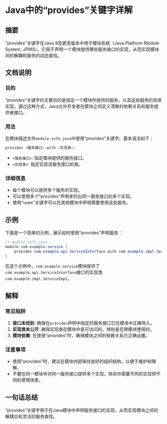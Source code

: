 <!--
Meta Description: # Java中的“provides”关键字详解 ## 摘要 “provides”关键字在Java 9及更高版本中用于模块系统（Java Platform Module System, JPMS）。它用于声明一个模块提供哪些服务接口的实现，从而实现模块间的解耦和服务的动态查找。 ## 文档说明 ###...
Meta Keywords: provides, com, example, java, module
-->

# Java中的“provides”关键字详解

## 摘要
“provides”关键字在Java 9及更高版本中用于模块系统（Java Platform Module System, JPMS）。它用于声明一个模块提供哪些服务接口的实现，从而实现模块间的解耦和服务的动态查找。

## 文档说明
### 目的
“provides”关键字的主要目的是指定一个模块所提供的服务，以及这些服务的具体实现。通过这种方式，Java允许开发者在模块之间定义清晰的依赖关系和服务提供者接口。

### 用法
在模块描述文件`module-info.java`中使用“provides”关键字。基本语法如下：

```java
provides <服务接口> with <实现类>;
```

- `<服务接口>`: 指定模块提供的服务接口。
- `<实现类>`: 指定实现该服务接口的类。

### 详细信息
- 每个模块可以提供多个服务的实现。
- 可以使用多个“provides”声明来列出同一服务接口的多个实现。
- 使用“uses”关键字可以在其他模块中声明需要使用这些服务。

## 示例
下面是一个简单的示例，展示如何使用“provides”声明服务：

```java
// module-info.java
module com.example.service {
    provides com.example.api.ServiceInterface with com.example.impl.ServiceImpl;
}
```

在这个示例中，`com.example.service`模块提供了`com.example.api.ServiceInterface`接口的实现类`com.example.impl.ServiceImpl`。

## 解释
### 常见陷阱
1. **接口未找到**: 确保在`provides`声明中指定的服务接口已在模块中正确导入。
2. **实现类未公开**: 确保实现类在模块中是可访问的，特别是在跨模块使用时。
3. **模块依赖**: 在使用“provides”时，确保模块之间的依赖关系已正确设置。

### 注意事项
- 使用“provides”时，建议在模块内部保持良好的组织结构，以便于维护和理解。
- 不要在同一模块中对同一服务接口提供多个实现，除非你需要不同的实现供不同的使用场景。

## 一句话总结
“provides”关键字用于在Java模块中声明服务接口的实现，从而实现模块之间的解耦合和灵活的服务查找。